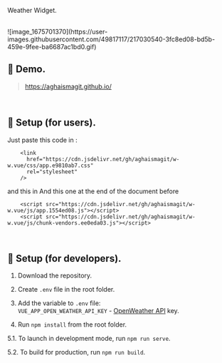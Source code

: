  Weather Widget.

<br/>
![image_1675701370](https://user-images.githubusercontent.com/49817117/217030540-3fc8ed08-bd5b-459e-9fee-ba6687ac1bd0.gif)


<br/>

## 📍 Demo.


> https://aghaismagit.github.io/

<br/>

## 📍 Setup (for users).

Just paste this code in <head>:

```
    <link
      href="https://cdn.jsdelivr.net/gh/aghaismagit/w-w.vue/css/app.e9810ab7.css"
      rel="stylesheet"
    />
```
and this in And this one at the end of the document before </body>
```
    <script src="https://cdn.jsdelivr.net/gh/aghaismagit/w-w.vue/js/app.1554ed08.js"></script>
    <script src="https://cdn.jsdelivr.net/gh/aghaismagit/w-w.vue/js/chunk-vendors.ee0eda03.js"></script>
```

<br/>

## 📍 Setup (for developers).

1. Download the repository.

2. Create `.env` file in the root folder.

3. Add the variable to `.env` file: <br/>
   `VUE_APP_OPEN_WEATHER_API_KEY` - [OpenWeather API](https://openweathermap.org/api) key.<br/>

4. Run `npm install` from the root folder.

5.1. To launch in development mode, run `npm run serve`.

5.2. To build for production, run `npm run build`.
